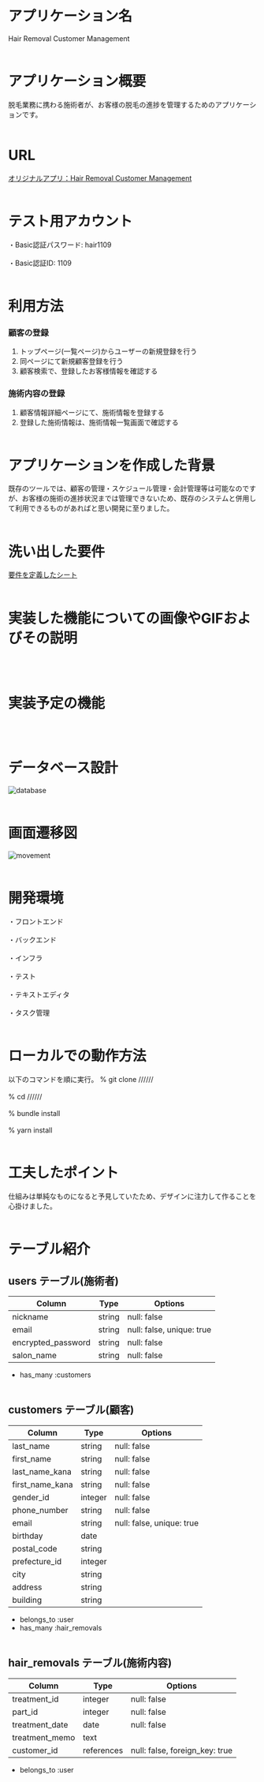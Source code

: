 # アプリケーション名
Hair Removal Customer Management
<br></br>

# アプリケーション概要
脱毛業務に携わる施術者が、お客様の脱毛の進捗を管理するためのアプリケーションです。
<br></br>

# URL
[オリジナルアプリ：Hair Removal Customer Management](https://hair-removal-app.herokuapp.com/)
<br></br>

# テスト用アカウント
・Basic認証パスワード: hair1109<br></br>
・Basic認証ID: 1109
<br></br>

# 利用方法
### 顧客の登録
1. トップページ(一覧ページ)からユーザーの新規登録を行う
2. 同ページにて新規顧客登録を行う
3. 顧客検索で、登録したお客様情報を確認する

### 施術内容の登録
1. 顧客情報詳細ページにて、施術情報を登録する
2. 登録した施術情報は、施術情報一覧画面で確認する
<br></br>

# アプリケーションを作成した背景
既存のツールでは、顧客の管理・スケジュール管理・会計管理等は可能なのですが、お客様の施術の進捗状況までは管理できないため、既存のシステムと併用して利用できるものがあればと思い開発に至りました。
<br></br>

# 洗い出した要件
[要件を定義したシート](https://docs.google.com/spreadsheets/d/1JmIiYIlnfaNB2i-ylWbp13lrMp7r5nVh25s3rcqV6m4/edit?usp=sharing)
<br></br>

# 実装した機能についての画像やGIFおよびその説明
<br></br>

# 実装予定の機能
<br></br>

# データベース設計
![database](https://i.gyazo.com/648a840a201d8e3ff35b108c500c63f4.png)
<br></br>

# 画面遷移図
![movement](https://i.gyazo.com/0167a13a28587933f257123ace58dd67.png)
<br></br>

# 開発環境
・フロントエンド <br></br>
・バックエンド <br></br>
・インフラ <br></br>
・テスト <br></br>
・テキストエディタ <br></br>
・タスク管理
<br></br>

# ローカルでの動作方法
以下のコマンドを順に実行。
% git clone ////// <br></br>
% cd ////// <br></br>
% bundle install <br></br>
% yarn install
<br></br>

# 工夫したポイント
仕組みは単純なものになると予見していたため、デザインに注力して作ることを心掛けました。
<br></br>

# テーブル紹介
## users テーブル(施術者)

| Column             | Type    | Options                    |
| ------------------ | ------- | -------------------------- |
| nickname           | string  | null: false                |
| email              | string  | null: false, unique: true  |
| encrypted_password | string  | null: false                |
| salon_name         | string  | null: false                |

- has_many :customers
<br></br>

## customers テーブル(顧客)

| Column          | Type    | Options                   |
| --------------- | ------- | ------------------------- |
| last_name       | string  | null: false               |
| first_name      | string  | null: false               |
| last_name_kana  | string  | null: false               |
| first_name_kana | string  | null: false               |
| gender_id       | integer | null: false               |
| phone_number    | string  | null: false               |
| email           | string  | null: false, unique: true |
| birthday        | date    |                           |
| postal_code     | string  |                           |
| prefecture_id   | integer |                           |
| city            | string  |                           |
| address         | string  |                           |
| building        | string  |                           |

- belongs_to :user
- has_many :hair_removals
<br></br>

## hair_removals テーブル(施術内容)

| Column         | Type       | Options                        |
| -------------- | ---------- | ------------------------------ |
| treatment_id   | integer    | null: false                    |
| part_id        | integer    | null: false                    |
| treatment_date | date       | null: false                    |
| treatment_memo | text       |                                |
| customer_id    | references | null: false, foreign_key: true |

- belongs_to :user
